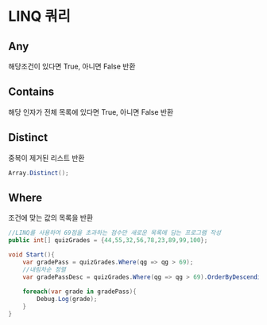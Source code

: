 # LINQ 쿼리 

## Any
해당조건이 있다면 True, 아니면 False 반환
## Contains
해당 인자가 전체 목록에 있다면 True, 아니면 False 반환

## Distinct
중복이 제거된 리스트 반환
```C#
Array.Distinct();
```
## Where
조건에 맞는 값의 목록을 반환

```C#
//LINQ를 사용하여 69점을 초과하는 점수만 새로운 목록에 담는 프로그램 작성
public int[] quizGrades = {44,55,32,56,78,23,89,99,100};

void Start(){
    var gradePass = quizGrades.Where(qg => qg > 69);
    //내림차순 정렬
    var gradePassDesc = quizGrades.Where(qg => qg > 69).OrderByDescending;
    
    foreach(var grade in gradePass){
        Debug.Log(grade);
    }
}
```